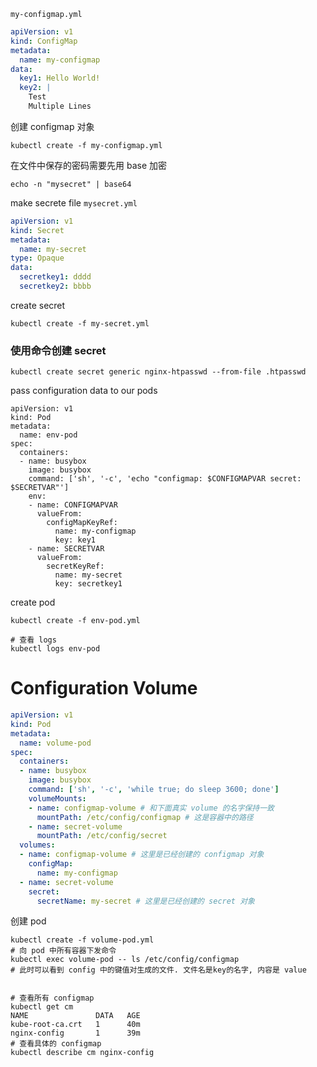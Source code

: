 `my-configmap.yml`
```yaml
apiVersion: v1
kind: ConfigMap
metadata: 
  name: my-configmap
data:
  key1: Hello World!
  key2: |
    Test
    Multiple Lines 
```

创建 configmap 对象
```shell
kubectl create -f my-configmap.yml
```

在文件中保存的密码需要先用 base 加密
```shell
echo -n "mysecret" | base64
```
make secrete file `mysecret.yml`
```yaml
apiVersion: v1
kind: Secret
metadata: 
  name: my-secret
type: Opaque
data:
  secretkey1: dddd
  secretkey2: bbbb
```
create secret
```shell
kubectl create -f my-secret.yml
```

### 使用命令创建 secret

```shell
kubectl create secret generic nginx-htpasswd --from-file .htpasswd
```


pass configuration data to our pods

```shell
apiVersion: v1
kind: Pod
metadata:
  name: env-pod
spec:
  containers:
  - name: busybox
    image: busybox
    command: ['sh', '-c', 'echo "configmap: $CONFIGMAPVAR secret: $SECRETVAR"']
    env:
    - name: CONFIGMAPVAR
	  valueFrom:
	    configMapKeyRef:
	      name: my-configmap
	      key: key1
	- name: SECRETVAR
	  valueFrom:
	    secretKeyRef:
	      name: my-secret
	      key: secretkey1

```

create pod
```shell
kubectl create -f env-pod.yml

# 查看 logs
kubectl logs env-pod

```

# Configuration Volume

```yaml
apiVersion: v1
kind: Pod
metadata:
  name: volume-pod
spec:
  containers:
  - name: busybox
    image: busybox
    command: ['sh', '-c', 'while true; do sleep 3600; done']
    volumeMounts:
    - name: configmap-volume # 和下面真实 volume 的名字保持一致
      mountPath: /etc/config/configmap # 这是容器中的路径
    - name: secret-volume
      mountPath: /etc/config/secret
  volumes:
  - name: configmap-volume # 这里是已经创建的 configmap 对象
    configMap:
      name: my-configmap
  - name: secret-volume
    secret: 
      secretName: my-secret # 这里是已经创建的 secret 对象
```

创建 pod
```shell
kubectl create -f volume-pod.yml
# 向 pod 中所有容器下发命令
kubectl exec volume-pod -- ls /etc/config/configmap
# 此时可以看到 config 中的键值对生成的文件. 文件名是key的名字, 内容是 value

```


```shell

# 查看所有 configmap
kubectl get cm 
NAME               DATA   AGE
kube-root-ca.crt   1      40m
nginx-config       1      39m
# 查看具体的 configmap
kubectl describe cm nginx-config 

```